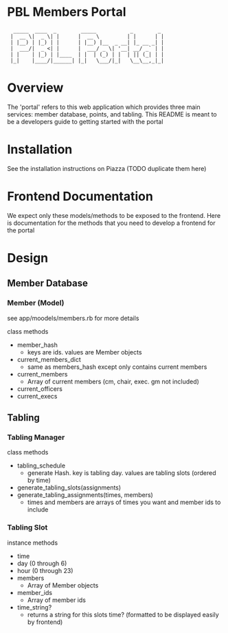 # PBL Members Portal
```
  _____  ____  _        _____           _        _ 
 |  __ \|  _ \| |      |  __ \         | |      | |
 | |__) | |_) | |      | |__) |__  _ __| |_ __ _| |
 |  ___/|  _ <| |      |  ___/ _ \| '__| __/ _` | |
 | |    | |_) | |____  | |  | (_) | |  | || (_| | |
 |_|    |____/|______| |_|   \___/|_|   \__\__,_|_|
```

# Overview

The 'portal' refers to this web application which provides three main services: member database, points, and tabling. This README is meant to be a developers guide to getting started with the portal

# Installation

See the installation instructions on Piazza (TODO duplicate them here)

# Frontend Documentation

We expect only these models/methods to be exposed to the frontend. Here is documentation for the methods that you need to develop a frontend for the portal

# Design

## Member Database

### Member (Model)

see app/moodels/members.rb for more details

class methods
- member_hash
	- keys are ids. values are Member objects
- current_members_dict
	- same as members_hash except only contains current members
- current_members
	- Array of current members (cm, chair, exec. gm not included)
- current_officers
- current_execs


## Tabling

### Tabling Manager

class methods 
- tabling_schedule
	- generate Hash. key is tabling day. values are tabling slots (ordered by time)
- generate_tabling_slots(assignments)
- generate_tabling_assignments(times, members)
	- times and members are arrays of times you want and member ids to include

### Tabling Slot

instance methods
- time
- day (0 through 6)
- hour (0 through 23)
- members
	- Array of Member objects
- member_ids
	- Array of member ids
- time_string?
	- returns a string for this slots time? (formatted to be displayed easily by frontend)
